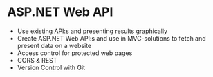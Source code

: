 # ASP&#46;NET Web API

-   Use existing API:s and presenting results graphically
-   Create ASP&#46;NET Web API:s and use in MVC-solutions to fetch and present data on a website
-   Access control for protected web pages
-   CORS & REST
-   Version Control with Git
